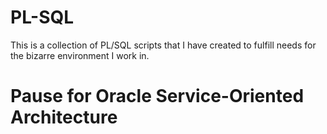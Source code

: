 # PL-SQL

This is a collection of PL/SQL scripts that I have created to fulfill needs for the bizarre environment I work in.

# Pause for Oracle Service-Oriented Architecture
